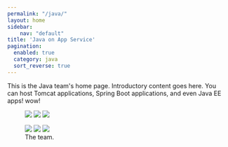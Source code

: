 ```yaml
---
permalink: "/java/"
layout: home
sidebar:
    nav: "default"
title: 'Java on App Service'
pagination: 
  enabled: true
  category: java
  sort_reverse: true
---
```


This is the Java team's home page. Introductory content goes here. You can host Tomcat applications, Spring Boot applications, and even Java EE apps! wow!

<figure class="third">
	<img src="https://encrypted-tbn0.gstatic.com/images?q=tbn%3AANd9GcSEgsMyptYjVKQ8wQlk57uGoKZ8zUnfGoo_nBPdbdcx3iabmL3U&usqp=CAU">
	<img src="https://encrypted-tbn0.gstatic.com/images?q=tbn%3AANd9GcSEgsMyptYjVKQ8wQlk57uGoKZ8zUnfGoo_nBPdbdcx3iabmL3U&usqp=CAU">
	<img src="https://encrypted-tbn0.gstatic.com/images?q=tbn%3AANd9GcSEgsMyptYjVKQ8wQlk57uGoKZ8zUnfGoo_nBPdbdcx3iabmL3U&usqp=CAU">
</figure>

<figure class="third">
	<img src="https://encrypted-tbn0.gstatic.com/images?q=tbn%3AANd9GcSEgsMyptYjVKQ8wQlk57uGoKZ8zUnfGoo_nBPdbdcx3iabmL3U&usqp=CAU">
	<img src="https://encrypted-tbn0.gstatic.com/images?q=tbn%3AANd9GcSEgsMyptYjVKQ8wQlk57uGoKZ8zUnfGoo_nBPdbdcx3iabmL3U&usqp=CAU">
	<img src="https://encrypted-tbn0.gstatic.com/images?q=tbn%3AANd9GcSEgsMyptYjVKQ8wQlk57uGoKZ8zUnfGoo_nBPdbdcx3iabmL3U&usqp=CAU">
	<figcaption>The team.</figcaption>
</figure>
